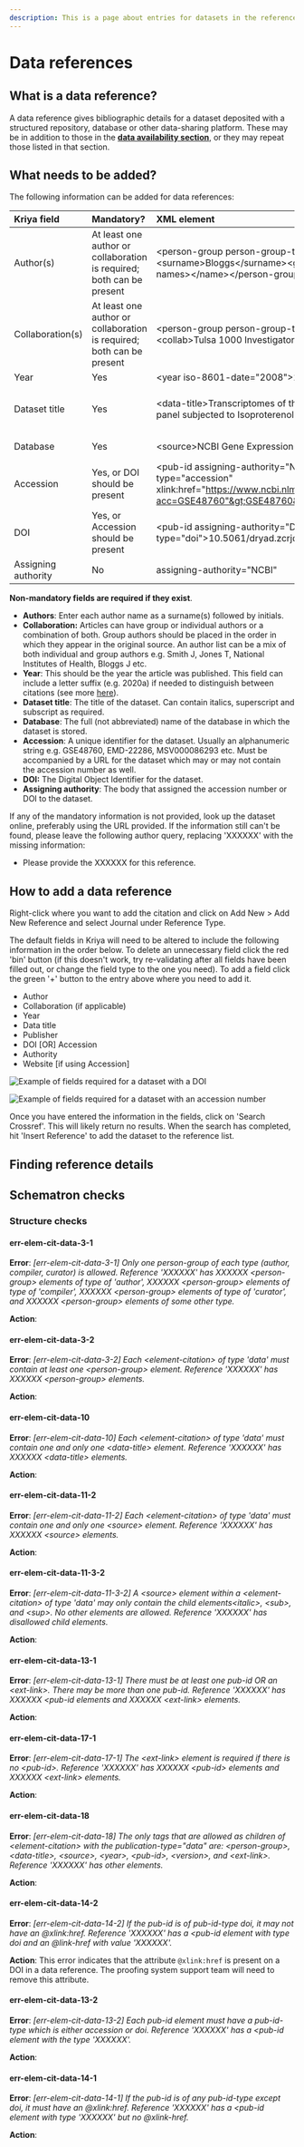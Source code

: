 ```yaml
---
description: This is a page about entries for datasets in the reference list.
---
```


# Data references

## What is a data reference?

A data reference gives bibliographic details for a dataset deposited with a structured repository, database or other data-sharing platform. These may be in addition to those in the [**data availability section**](../data-availability.md), or they may repeat those listed in that section.

## What needs to be added?

The following information can be added for data references:

| Kriya field | Mandatory? | XML element | Example |
| :--- | :--- | :--- | :--- |
| Author\(s\) | At least one author or collaboration is required; both can be present | &lt;person-group person-group-type="author"&gt;&lt;name&gt;&lt;surname&gt;Bloggs&lt;/surname&gt;&lt;given-names&gt;J&lt;/given-names&gt;&lt;/name&gt;&lt;/person-group&gt; | Bloggs J |
| Collaboration\(s\) | At least one author or collaboration is required; both can be present | &lt;person-group person-group-type="author"&gt;&lt;collab&gt;Tulsa 1000 Investigators&lt;/collab&gt;&lt;/person-group&gt; | Tulsa 1000 Investigators |
| Year | Yes | &lt;year iso-8601-date="2008"&gt;2008&lt;/year&gt; | 2008 |
| Dataset title | Yes | &lt;data-title&gt;Transcriptomes of the hybrid mouse diversity panel subjected to Isoproterenol challenge&lt;/data-title&gt; | Transcriptomes of the hybrid mouse diversity panel subjected to Isoproterenol challenge |
| Database | Yes | &lt;source&gt;NCBI Gene Expression Omnibus&lt;/source&gt; | NCBI Gene Expression Omnibus |
| Accession | Yes, or DOI should be present | &lt;pub-id assigning-authority="NCBI" pub-id-type="accession" xlink:href="https://www.ncbi.nlm.nih.gov/geo/query/acc.cgi?acc=GSE48760"&gt;GSE48760&lt;/pub-id&gt; | GSE48760 |
| DOI | Yes, or Accession should be present | &lt;pub-id assigning-authority="Dryad" pub-id-type="doi"&gt;10.5061/dryad.zcrjdfn8n&lt;/pub-id&gt; | 10.5061/dryad.zcrjdfn8n |
| Assigning authority | No | assigning-authority="NCBI" | NCBI |

**Non-mandatory fields are required if they exist**.

* **Authors**: Enter each author name as a surname\(s\) followed by initials. 
* **Collaboration:** Articles can have group or individual authors or a combination of both. Group authors should be placed in the order in which they appear in the original source. An author list can be a mix of both individual and group authors e.g. Smith J, Jones T, National Institutes of Health, Bloggs J etc.
* **Year**: This should be the year the article was published. This field can include a letter suffix \(e.g. 2020a\) if needed to distinguish between citations \(see more [here](../reference-citations.md#what-is-a-reference-citation)\).
* **Dataset title**: The title of the dataset. Can contain italics, superscript and subscript as required.
* **Database**: The full \(not abbreviated\) name of the database in which the dataset is stored.
* **Accession**: A unique identifier for the dataset. Usually an alphanumeric string e.g. GSE48760, EMD-22286, MSV000086293 etc. Must be accompanied by a URL for the dataset which may or may not contain the accession number as well.
* **DOI:** The Digital Object Identifier for the dataset.
* **Assigning authority**: The body that assigned the accession number or DOI to the dataset.

If any of the mandatory information is not provided, look up the dataset online, preferably using the URL provided. If the information still can't be found, please leave the following author query, replacing 'XXXXXX' with the missing information:

* Please provide the XXXXXX for this reference.

## How to add a data reference

Right-click where you want to add the citation and click on Add New &gt; Add New Reference and select Journal under Reference Type.

The default fields in Kriya will need to be altered to include the following information in the order below. To delete an unnecessary field click the red 'bin' button \(if this doesn't work, try re-validating after all fields have been filled out, or change the field type to the one you need\). To add a field click the green '+' button to the entry above where you need to add it.

* Author 
* Collaboration \(if applicable\)
* Year 
* Data title
* Publisher
* DOI \[OR\] Accession
* Authority
* Website \[if using Accession\]

![Example of fields required for a dataset with a DOI](../../../.gitbook/assets/screen-shot-2020-11-24-at-14.18.57.png)

![Example of fields required for a dataset with an accession number](../../../.gitbook/assets/screen-shot-2020-11-24-at-14.18.35.png)

Once you have entered the information in the fields, click on 'Search Crossref'. This will likely return no results. When the search has completed, hit 'Insert Reference' to add the dataset to the reference list.



## Finding reference details



## Schematron checks

### Structure checks

#### err-elem-cit-data-3-1

**Error**: _\[err-elem-cit-data-3-1\] Only one person-group of each type \(author, compiler, curator\) is allowed. Reference 'XXXXXX' has XXXXXX &lt;person-group&gt; elements of type of 'author', XXXXXX &lt;person-group&gt; elements of type of 'compiler', XXXXXX &lt;person-group&gt; elements of type of 'curator', and XXXXXX &lt;person-group&gt; elements of some other type._

**Action**: 

#### err-elem-cit-data-3-2

**Error**: _\[err-elem-cit-data-3-2\] Each &lt;element-citation&gt; of type 'data' must contain at least one &lt;person-group&gt; element. Reference 'XXXXXX' has XXXXXX &lt;person-group&gt; elements._

**Action**:

#### err-elem-cit-data-10

**Error**: _\[err-elem-cit-data-10\] Each &lt;element-citation&gt; of type 'data' must contain one and only one &lt;data-title&gt; element. Reference 'XXXXXX' has XXXXXX &lt;data-title&gt; elements._

**Action**:

#### err-elem-cit-data-11-2

**Error**: _\[err-elem-cit-data-11-2\] Each &lt;element-citation&gt; of type 'data' must contain one and only one &lt;source&gt; element. Reference 'XXXXXX' has XXXXXX &lt;source&gt; elements._

**Action**:

#### err-elem-cit-data-11-3-2

**Error**: _\[err-elem-cit-data-11-3-2\] A &lt;source&gt; element within a &lt;element-citation&gt; of type 'data' may only contain the child elements&lt;italic&gt;, &lt;sub&gt;, and &lt;sup&gt;. No other elements are allowed. Reference 'XXXXXX' has disallowed child elements._

**Action**:

#### err-elem-cit-data-13-1

**Error**: _\[err-elem-cit-data-13-1\] There must be at least one pub-id OR an &lt;ext-link&gt;. There may be more than one pub-id. Reference 'XXXXXX' has XXXXXX &lt;pub-id elements and XXXXXX &lt;ext-link&gt; elements._

**Action**: 

#### err-elem-cit-data-17-1

**Error**: _\[err-elem-cit-data-17-1\] The &lt;ext-link&gt; element is required if there is no &lt;pub-id&gt;. Reference 'XXXXXX' has XXXXXX &lt;pub-id&gt; elements and XXXXXX &lt;ext-link&gt; elements._

**Action**:

#### err-elem-cit-data-18

**Error**: _\[err-elem-cit-data-18\] The only tags that are allowed as children of &lt;element-citation&gt; with the publication-type="data" are: &lt;person-group&gt;, &lt;data-title&gt;, &lt;source&gt;, &lt;year&gt;, &lt;pub-id&gt;, &lt;version&gt;, and &lt;ext-link&gt;. Reference 'XXXXXX' has other elements._

**Action**: 

#### err-elem-cit-data-14-2

**Error**: _\[err-elem-cit-data-14-2\] If the pub-id is of pub-id-type doi, it may not have an @xlink:href. Reference 'XXXXXX' has a &lt;pub-id element with type doi and an @link-href with value 'XXXXXX'._

**Action**: This error indicates that the attribute `@xlink:href` is present on a DOI in a data reference. The proofing system support team will need to remove this attribute.

#### err-elem-cit-data-13-2

**Error**: _\[err-elem-cit-data-13-2\] Each pub-id element must have a pub-id-type which is either accession or doi. Reference 'XXXXXX' has a &lt;pub-id element with the type 'XXXXXX'._

**Action**: 

#### err-elem-cit-data-14-1

**Error**: _\[err-elem-cit-data-14-1\] If the pub-id is of any pub-id-type except doi, it must have an @xlink:href. Reference 'XXXXXX' has a &lt;pub-id element with type 'XXXXXX' but no @xlink-href._

**Action**: 



